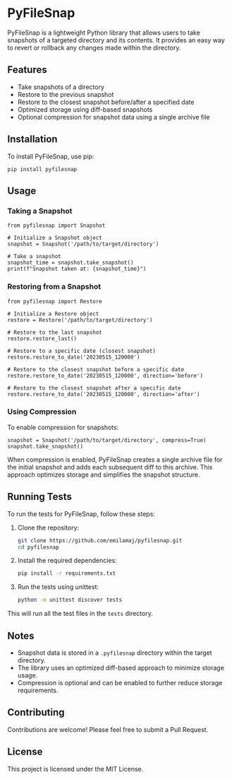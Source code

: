 # PyFileSnap

PyFileSnap is a lightweight Python library that allows users to take snapshots of a targeted directory and its contents. It provides an easy way to revert or rollback any changes made within the directory.

## Features

- Take snapshots of a directory
- Restore to the previous snapshot
- Restore to the closest snapshot before/after a specified date
- Optimized storage using diff-based snapshots
- Optional compression for snapshot data using a single archive file

## Installation

To install PyFileSnap, use pip:

    pip install pyfilesnap

## Usage

### Taking a Snapshot

    from pyfilesnap import Snapshot

    # Initialize a Snapshot object
    snapshot = Snapshot('/path/to/target/directory')

    # Take a snapshot
    snapshot_time = snapshot.take_snapshot()
    print(f"Snapshot taken at: {snapshot_time}")

### Restoring from a Snapshot

    from pyfilesnap import Restore

    # Initialize a Restore object
    restore = Restore('/path/to/target/directory')

    # Restore to the last snapshot
    restore.restore_last()

    # Restore to a specific date (closest snapshot)
    restore.restore_to_date('20230515_120000')

    # Restore to the closest snapshot before a specific date
    restore.restore_to_date('20230515_120000', direction='before')

    # Restore to the closest snapshot after a specific date
    restore.restore_to_date('20230515_120000', direction='after')

### Using Compression

To enable compression for snapshots:

    snapshot = Snapshot('/path/to/target/directory', compress=True)
    snapshot.take_snapshot()

When compression is enabled, PyFileSnap creates a single archive file for the initial snapshot and adds each subsequent diff to this archive. This approach optimizes storage and simplifies the snapshot structure.

## Running Tests

To run the tests for PyFileSnap, follow these steps:

1. Clone the repository:
   ```bash
   git clone https://github.com/emilamaj/pyfilesnap.git
   cd pyfilesnap
   ```

2. Install the required dependencies:
   ```bash
   pip install -r requirements.txt
   ```

3. Run the tests using unittest:
   ```bash
   python -m unittest discover tests
   ```

This will run all the test files in the `tests` directory.

## Notes

- Snapshot data is stored in a `.pyfilesnap` directory within the target directory.
- The library uses an optimized diff-based approach to minimize storage usage.
- Compression is optional and can be enabled to further reduce storage requirements.

## Contributing

Contributions are welcome! Please feel free to submit a Pull Request.

## License

This project is licensed under the MIT License.

